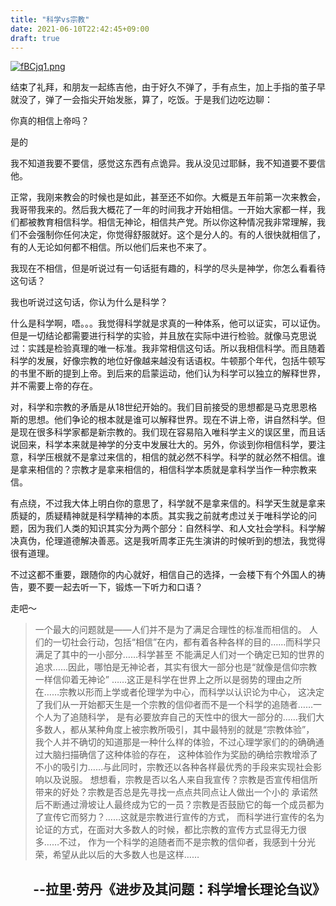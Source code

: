 ```yaml
---
title: "科学vs宗教"
date: 2021-06-10T22:42:45+09:00
draft: true
---
```




[![fBCjq1.png](https://z3.ax1x.com/2021/08/12/fBCjq1.png)](https://imgtu.com/i/fBCjq1)

结束了礼拜，和朋友一起练吉他，由于好久不弹了，手有点生，加上手指的茧子早就没了，弹了一会指尖开始发胀，算了，吃饭。于是我们边吃边聊：



你真的相信上帝吗？



是的



我不知道我要不要信，感觉这东西有点诡异。我从没见过耶稣，我不知道要不要信他。



正常，我刚来教会的时候也是如此，甚至还不如你。大概是五年前第一次来教会，我哥带我来的。然后我大概花了一年的时间我才开始相信。一开始大家都一样，我们都被教育相信科学。相信无神论，相信共产党。所以你这种情况我非常理解，我们不会强制你任何决定，你觉得舒服就好。这个是分人的。有的人很快就相信了，有的人无论如何都不相信。所以他们后来也不来了。



我现在不相信，但是听说过有一句话挺有趣的，科学的尽头是神学，你怎么看看待这句话？



我也听说过这句话，你认为什么是科学？



什么是科学啊，唔。。。我觉得科学就是求真的一种体系，他可以证实，可以证伪。但是一切结论都需要进行科学的实验，并且放在实际中进行检验。就像马克思说过：实践是检验真理的唯一标准。我非常相信这句话。所以我相信科学。而且随着科学的发展，好像宗教的地位好像越来越没有话语权。牛顿那个年代，包括牛顿写的书里不断的提到上帝。到后来的启蒙运动，他们认为科学可以独立的解释世界，并不需要上帝的存在。



对，科学和宗教的矛盾是从18世纪开始的。我们目前接受的思想都是马克思恩格斯的思想。他们争论的根本就是谁可以解释世界。现在不讲上帝，讲自然科学。但是现在很多科学家都是新宗教的。我们现在容易陷入唯科学主义的误区里，而且话说回来，科学本来就是神学的分支中发展壮大的。另外，你谈到你相信科学，要注意，科学压根就不是拿过来信的，相信的就必然不科学。科学的就必然不相信。谁是拿来相信的？宗教才是拿来相信的，相信科学本质就是拿科学当作一种宗教来信。



有点绕，不过我大体上明白你的意思了，科学就不是拿来信的。科学天生就是拿来质疑的，质疑精神就是科学精神的本质。其实我之前就考虑过关于唯科学论的问题，因为我们人类的知识其实分为两个部分：自然科学、和人文社会学科。科学解决真伪，伦理道德解决善恶。这是我听周孝正先生演讲的时候听到的想法，我觉得很有道理。



不过这都不重要，跟随你的内心就好，相信自己的选择，一会楼下有个外国人的祷告，要不要一起去听一下，锻炼一下听力和口语？



走吧～

>一个最大的问题就是——人们并不是为了满足合理性的标准而相信的。
人们的一切社会行动，包括“相信”在内，都有着各种各样的目的……而科学只满足了其中的一小部分……科学甚至
不能满足人们对一个确定已知的世界的追求……因此，哪怕是无神论者，其实有很大一部分也是“就像是信仰宗教一样信仰着无神论”
……这正是科学在世界上之所以是弱势的理由之所在……宗教以形而上学或者伦理学为中心，而科学以认识论为中心，
这决定了我们从一开始都天生是一个宗教的信仰者而不是一个科学的追随者……一个人为了追随科学，
是有必要放弃自己的天性中的很大一部分的……我们大多数人，都从某种角度上被宗教所吸引，其中最特别的就是“宗教体验”，
我个人并不确切的知道那是一种什么样的体验，不过心理学家们的的确确通过大脑扫描确信了这种体验的存在，
这种体验作为奖励的确给宗教增添了不小的吸引力……与此同时，宗教还以各种各样最优秀的手段来实现社会影响以及说服。
想想看，宗教是否以名人来自我宣传？宗教是否宣传相信所带来的好处？宗教是否总是先寻找一点点共同点让人做出一个小的
承诺然后不断通过滑坡让人最终成为它的一员？宗教是否鼓励它的每一个成员都为了宣传它而努力？……这就是宗教进行宣传的方式，
而科学进行宣传的名为论证的方式，在面对大多数人的时候，都比宗教的宣传方式显得无力很多……不过，
作为一个科学的追随者而不是宗教的信仰者，我感到十分光荣，希望从此以后的大多数人也是这样……

<h2 align = "right">--拉里·劳丹《进步及其问题：科学增长理论刍议》</h2>
